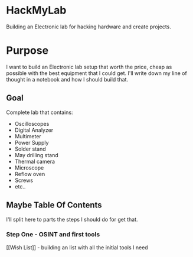 # HackMyLab
Building an Electronic lab for hacking hardware and create projects.

# Purpose

I want to build an Electronic lab setup that worth the price, cheap as possible with the best equipment that I could get.
I'll write down my line of thought in a notebook and how I should build that. 

## Goal
Complete lab that contains:
* Oscilloscopes
* Digital Analyzer
* Multimeter 
* Power Supply
* Solder stand
* May drilling stand
* Thermal camera 
* Microscope
* Reflow oven
* Screws
* etc..

## Maybe Table Of Contents

I'll split here to parts the steps I should do for get that.

### Step One - OSINT and first tools
[[Wish List]] - building an list with all the initial tools I need


